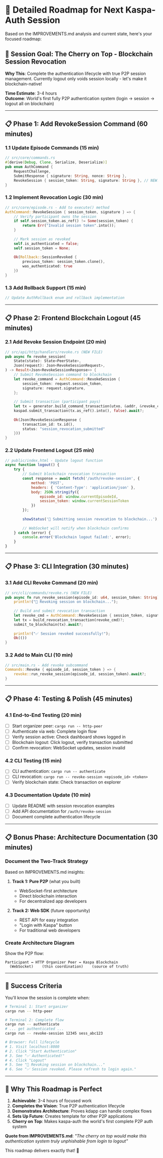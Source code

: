 # 🚀 Detailed Roadmap for Next Kaspa-Auth Session

Based on the IMPROVEMENTS.md analysis and current state, here's your focused roadmap:

## 🎯 **Session Goal: The Cherry on Top - Blockchain Session Revocation**

**Why This**: Complete the authentication lifecycle with true P2P session management. Currently logout only voids session locally - let's make it blockchain-native!

**Time Estimate**: 3-4 hours  
**Outcome**: World's first fully P2P authentication system (login → session → logout all on blockchain)

---

## 📋 **Phase 1: Add RevokeSession Command (60 minutes)**

### 1.1 Update Episode Commands (15 min)
```rust
// src/core/commands.rs
#[derive(Debug, Clone, Serialize, Deserialize)]
pub enum AuthCommand {
    RequestChallenge,
    SubmitResponse { signature: String, nonce: String },
    RevokeSession { session_token: String, signature: String }, // NEW!
}
```

### 1.2 Implement Revocation Logic (30 min)
```rust
// src/core/episode.rs - Add to execute() method
AuthCommand::RevokeSession { session_token, signature } => {
    // Verify participant owns the session
    if self.session_token.as_ref() != Some(session_token) {
        return Err("Invalid session token".into());
    }
    
    // Mark session as revoked
    self.is_authenticated = false;
    self.session_token = None;
    
    Ok(Rollback::SessionRevoked { 
        previous_token: session_token.clone(),
        was_authenticated: true 
    })
}
```

### 1.3 Add Rollback Support (15 min)
```rust
// Update AuthRollback enum and rollback implementation
```

---

## 📋 **Phase 2: Frontend Blockchain Logout (45 minutes)**

### 2.1 Add Revoke Session Endpoint (20 min)
```rust
// src/api/http/handlers/revoke.rs (NEW FILE)
pub async fn revoke_session(
    State(state): State<PeerState>,
    Json(request): Json<RevokeSessionRequest>,
) -> Result<Json<RevokeSessionResponse>> {
    // Submit RevokeSession command to blockchain
    let revoke_command = AuthCommand::RevokeSession {
        session_token: request.session_token,
        signature: request.signature,
    };
    
    // Submit transaction (participant pays)
    let tx = generator.build_command_transaction(utxo, &addr, &revoke_command, 5000);
    kaspad.submit_transaction(tx.as_ref().into(), false).await?;
    
    Ok(Json(RevokeSessionResponse {
        transaction_id: tx.id(),
        status: "session_revocation_submitted"
    }))
}
```

### 2.2 Update Frontend Logout (25 min)
```javascript
// public/index.html - Update logout function
async function logout() {
    try {
        // Submit blockchain revocation transaction
        const response = await fetch('/auth/revoke-session', {
            method: 'POST',
            headers: { 'Content-Type': 'application/json' },
            body: JSON.stringify({
                episode_id: window.currentEpisodeId,
                session_token: window.currentSessionToken
            })
        });
        
        showStatus('🔄 Submitting session revocation to blockchain...');
        
        // WebSocket will notify when blockchain confirms
    } catch (error) {
        console.error('Blockchain logout failed:', error);
    }
}
```

---

## 📋 **Phase 3: CLI Integration (30 minutes)**

### 3.1 Add CLI Revoke Command (20 min)
```rust
// src/cli/commands/revoke.rs (NEW FILE)
pub async fn run_revoke_session(episode_id: u64, session_token: String) -> Result<()> {
    println!("🔄 Revoking session on blockchain...");
    
    // Build and submit revocation transaction
    let revoke_cmd = AuthCommand::RevokeSession { session_token, signature };
    let tx = build_revocation_transaction(revoke_cmd)?;
    submit_to_blockchain(tx).await?;
    
    println!("✅ Session revoked successfully!");
    Ok(())
}
```

### 3.2 Add to Main CLI (10 min)
```rust
// src/main.rs - Add revoke subcommand
Commands::Revoke { episode_id, session_token } => {
    revoke::run_revoke_session(episode_id, session_token).await?;
}
```

---

## 📋 **Phase 4: Testing & Polish (45 minutes)**

### 4.1 End-to-End Testing (20 min)
- [ ] Start organizer peer: `cargo run -- http-peer`
- [ ] Authenticate via web: Complete login flow
- [ ] Verify session active: Check dashboard shows logged in
- [ ] Blockchain logout: Click logout, verify transaction submitted
- [ ] Confirm revocation: WebSocket updates, session invalid

### 4.2 CLI Testing (15 min)
- [ ] CLI authentication: `cargo run -- authenticate`
- [ ] CLI revocation: `cargo run -- revoke-session <episode_id> <token>`
- [ ] Verify blockchain state: Check transaction on explorer

### 4.3 Documentation Update (10 min)
- [ ] Update README with session revocation examples
- [ ] Add API documentation for `/auth/revoke-session`
- [ ] Document complete authentication lifecycle

---

## 📋 **Bonus Phase: Architecture Documentation (30 minutes)**

### Document the Two-Track Strategy
Based on IMPROVEMENTS.md insights:

1. **Track 1: Pure P2P** (what you built)
   - WebSocket-first architecture
   - Direct blockchain interaction
   - For decentralized app developers

2. **Track 2: Web SDK** (future opportunity)
   - REST API for easy integration  
   - "Login with Kaspa" button
   - For traditional web developers

### Create Architecture Diagram
Show the P2P flow:
```
Participant ↔ HTTP Organizer Peer ↔ Kaspa Blockchain
  (WebSocket)    (thin coordination)    (source of truth)
```

---

## 🎉 **Success Criteria**

You'll know the session is complete when:

```bash
# Terminal 1: Start organizer
cargo run -- http-peer

# Terminal 2: Complete flow
cargo run -- authenticate
# ... get authenticated ...
cargo run -- revoke-session 12345 sess_abc123

# Browser: Full lifecycle
# 1. Visit localhost:8080
# 2. Click "Start Authentication"  
# 3. See "✅ Authenticated!"
# 4. Click "Logout"
# 5. See "🔄 Revoking session on blockchain..."
# 6. See "✅ Session revoked. Please refresh to login again."
```

---

## 💭 **Why This Roadmap is Perfect**

1. **Achievable**: 3-4 hours of focused work
2. **Completes the Vision**: True P2P authentication lifecycle  
3. **Demonstrates Architecture**: Proves kdapp can handle complex flows
4. **Sets Up Future**: Creates template for other P2P applications
5. **Cherry on Top**: Makes kaspa-auth the world's first complete P2P auth system

**Quote from IMPROVEMENTS.md**: *"The cherry on top would make this authentication system truly unphishable from login to logout"*

This roadmap delivers exactly that! 🍒